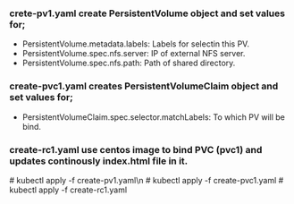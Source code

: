 ### crete-pv1.yaml create PersistentVolume object and set values for;

- PersistentVolume.metadata.labels: Labels for selectin this PV.
- PersistentVolume.spec.nfs.server: IP of external NFS server.
- PersistentVolume.spec.nfs.path: Path of shared directory.

### create-pvc1.yaml creates PersistentVolumeClaim object and set values for; 

- PersistentVolumeClaim.spec.selector.matchLabels: To which PV will be bind.

### create-rc1.yaml use centos image to bind PVC (pvc1) and updates continously index.html file in it.

\# kubectl apply -f create-pv1.yaml\n
\# kubectl apply -f create-pvc1.yaml
\# kubectl apply -f create-rc1.yaml
